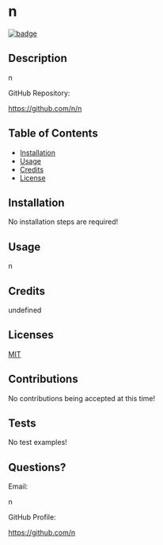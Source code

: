 # n
  [![badge](https://img.shields.io/badge/License-MIT-yellow.svg)](https://opensource.org/licenses/MIT)
  ## Description
  n

  GitHub Repository:

  https://github.com/n/n
  ## Table of Contents
  * [Installation](#installation)
  * [Usage](#usage)
  * [Credits](#credits)
  * [License](#license)
  ## Installation
  No installation steps are required!
  ## Usage
  n
  ## Credits
  undefined
  ## Licenses
   [MIT](https://opensource.org/licenses/MIT)
  ## Contributions 
  No contributions being accepted at this time!
  ## Tests
  No test examples!
  ## Questions?
  Email: 
  
  n
  
  GitHub Profile:
  
  https://github.com/n


  
